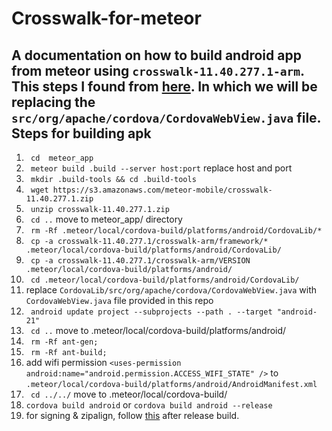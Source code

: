 Crosswalk-for-meteor
=====================

A documentation on how to build android app from meteor using `crosswalk-11.40.277.1-arm`. This steps I found from [here](http://pt.stackoverflow.com/questions/53282/plugin-de-splashcreen-cordova-e-%C3%ADcones-n%C3%A3o-funcionam-no-crosswalk). In which we will be replacing the `src/org/apache/cordova/CordovaWebView.java` file. 
Steps for building apk
----------------------

1. ` cd  meteor_app`
2. ` meteor build .build --server host:port` replace host and port
3. ` mkdir .build-tools && cd .build-tools`
4. ` wget https://s3.amazonaws.com/meteor-mobile/crosswalk-11.40.277.1.zip`
5. ` unzip crosswalk-11.40.277.1.zip`
6. ` cd ..`  move to meteor_app/ directory
7. ` rm -Rf .meteor/local/cordova-build/platforms/android/CordovaLib/*`
8. ` cp -a crosswalk-11.40.277.1/crosswalk-arm/framework/* .meteor/local/cordova-build/platforms/android/CordovaLib/`
9. ` cp -a crosswalk-11.40.277.1/crosswalk-arm/VERSION .meteor/local/cordova-build/platforms/android/`
10. ` cd .meteor/local/cordova-build/platforms/android/CordovaLib/`
11.  replace `CordovaLib/src/org/apache/cordova/CordovaWebView.java` with `CordovaWebView.java` file provided in this repo
12. ` android update project --subprojects --path . --target "android-21"`
13. ` cd ..` move to .meteor/local/cordova-build/platforms/android/
14. ` rm -Rf ant-gen;`
15. ` rm -Rf ant-build;`
16. add wifi permission `<uses-permission android:name="android.permission.ACCESS_WIFI_STATE" />` to `.meteor/local/cordova-build/platforms/android/AndroidManifest.xml`  
17. ` cd ../../` move to .meteor/local/cordova-build/
18. `cordova build android` or `cordova build android --release`
19. for signing & zipalign, follow [this](https://github.com/meteor/meteor/wiki/How-to-submit-your-Android-app-to-Play-Store) after release build.

